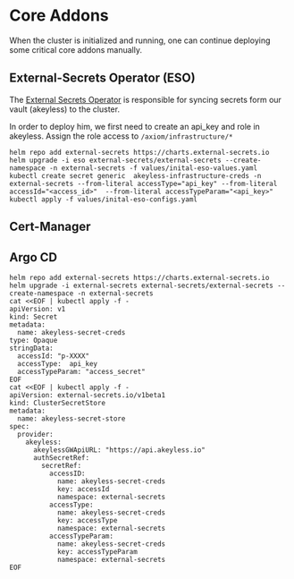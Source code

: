 # Core Addons

When the cluster is initialized and running, one can continue deploying some critical core addons manually.

## External-Secrets Operator (ESO)

The [External Secrets Operator](https://external-secrets.io/latest/introduction/getting-started/) is responsible for syncing secrets form our vault (akeyless) to the cluster.

In order to deploy him, we first need to create an api_key and role in akeyless. Assign the role access to `/axiom/infrastructure/*`

```
helm repo add external-secrets https://charts.external-secrets.io
helm upgrade -i eso external-secrets/external-secrets --create-namespace -n external-secrets -f values/inital-eso-values.yaml
kubectl create secret generic  akeyless-infrastructure-creds -n external-secrets --from-literal accessType="api_key" --from-literal accessId="<access_id>"  --from-literal accessTypeParam="<api_key>"
kubectl apply -f values/inital-eso-configs.yaml
```

## Cert-Manager

## Argo CD

```
helm repo add external-secrets https://charts.external-secrets.io
helm upgrade -i external-secrets external-secrets/external-secrets --create-namespace -n external-secrets
cat <<EOF | kubectl apply -f -
apiVersion: v1
kind: Secret
metadata:
  name: akeyless-secret-creds
type: Opaque
stringData:
  accessId: "p-XXXX"
  accessType:  api_key
  accessTypeParam: "access_secret"
EOF
cat <<EOF | kubectl apply -f -
apiVersion: external-secrets.io/v1beta1
kind: ClusterSecretStore
metadata:
  name: akeyless-secret-store
spec:
  provider:
    akeyless:
      akeylessGWApiURL: "https://api.akeyless.io"
      authSecretRef:
        secretRef:
          accessID:
            name: akeyless-secret-creds
            key: accessId
            namespace: external-secrets
          accessType:
            name: akeyless-secret-creds
            key: accessType
            namespace: external-secrets
          accessTypeParam:
            name: akeyless-secret-creds
            key: accessTypeParam
            namespace: external-secrets
EOF
```